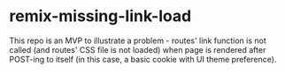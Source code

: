 # remix-missing-link-load

This repo is an MVP to illustrate a problem - routes' link function is not called (and routes' CSS file is not loaded) when page is rendered after POST-ing to itself (in this case, a basic cookie with UI theme preference).
